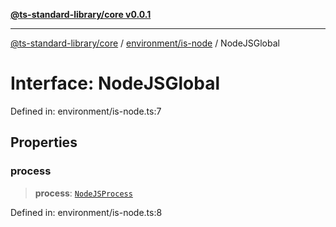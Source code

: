 [**@ts-standard-library/core v0.0.1**](../../../README.md)

***

[@ts-standard-library/core](../../../modules.md) / [environment/is-node](../README.md) / NodeJSGlobal

# Interface: NodeJSGlobal

Defined in: environment/is-node.ts:7

## Properties

### process

> **process**: [`NodeJSProcess`](NodeJSProcess.md)

Defined in: environment/is-node.ts:8

